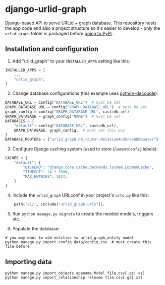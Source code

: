 # django-urlid-graph

Django-based API to serve URLid + graph database.
This repository hosts the app code and also a project structure so it's easier
to develop - only the `urlid_graph` folder is packaged before [going to
PyPI](https://pypi.org/project/django-urlid-graph).


## Installation and configuration

1. Add "urlid_graph" to your `INSTALLED_APPS` setting like this:

```python
INSTALLED_APPS = [
    ...
    "urlid_graph",
]
```

2. Change database configurations (this example uses
   [python-decouple](https://github.com/henriquebastos/python-decouple)):

```python
DATABASE_URL = config("DATABASE_URL")  # must be set
GRAPH_DATABASE_URL = config("GRAPH_DATABASE_URL")  # must be set
graph_config = config("GRAPH_DATABASE_URL", cast=db_url)
GRAPH_DATABASE = graph_config["NAME"]  # must be set
DATABASES = {
    "default": config("DATABASE_URL", cast=db_url),
    GRAPH_DATABASE: graph_config,  # must set this way
}
DATABASE_ROUTERS = ["urlid_graph.db_router.RelationAndGraphDBRouter"]
```

3. Configure Django caching system (used to store `ElementConfig` labels):

```python
CACHES = {
    "default": {
        "BACKEND": "django.core.cache.backends.locmem.LocMemCache",
        "TIMEOUT": 24 * 3600,
        "MAX_ENTRIES": 1024,
    }
}
```

4. Include the `urlid_graph` URLconf in your project's `urls.py` like this:

```python
    path('v1/', include("urlid_graph.urls")),
```

5. Run `python manage.py migrate` to create the needed models, triggers etc.

6. Populate the database:

```shell
# you may want to add entities to urlid_graph_entity model
python manage.py import_config data/config.csv  # must create this file before
```


## Importing data

```shell
python manage.py import_objects appname Model file.csv[.gz|.xz]
python manage.py import_relationship relname file.csv[.gz|.xz]
```
